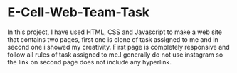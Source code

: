 # E-Cell-Web-Team-Task
In this project, I have used HTML, CSS and Javascript to make a web site that contains two pages, first one is clone of task assigned to me and in second one i showed my creativity. First page is completely responsive and follow all rules of task assigned to me.I generally do not use instagram so the link on second page does not include any hyperlink.
